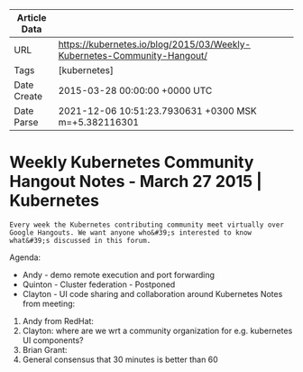 |             Article Data             ||
| ----------------- | ----------------- |
| URL               | https://kubernetes.io/blog/2015/03/Weekly-Kubernetes-Community-Hangout/        |
| Tags              | [kubernetes]       |
| Date Create       | 2015-03-28 00:00:00 &#43;0000 UTC |
| Date Parse        | 2021-12-06 10:51:23.7930631 &#43;0300 MSK m=&#43;5.382116301  |

#  Weekly Kubernetes Community Hangout Notes - March 27 2015  | Kubernetes

	
	
	
	
	Every week the Kubernetes contributing community meet virtually over Google Hangouts. We want anyone who&#39;s interested to know what&#39;s discussed in this forum.
Agenda:
- Andy - demo remote execution and port forwarding
- Quinton - Cluster federation - Postponed
- Clayton - UI code sharing and collaboration around Kubernetes
Notes from meeting:
1. Andy from RedHat:
2. Clayton: where are we wrt a community organization for e.g. kubernetes UI components?
3. Brian Grant:
4. General consensus that 30 minutes is better than 60


	

	


